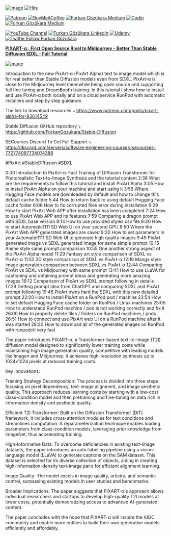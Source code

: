 
[![image](https://img.shields.io/discord/772774097734074388?label=Discord&logo=discord)](https://discord.com/servers/software-engineering-courses-secourses-772774097734074388) [![Hits](https://hits.seeyoufarm.com/api/count/incr/badge.svg?url=https%3A%2F%2Fgithub.com%2FFurkanGozukara%2FStable-Diffusion%2Fblob%2Fmain%2FGenerative-AI%2FPIXART-a-First-Open-Source-Rival-to-Midjourney-Better-Than-Stable-Diffusion-SDXL-Full-Tutorial.md&count_bg=%2379C83D&title_bg=%239E0F0F&icon=apachespark.svg&icon_color=%23E7E7E7&title=views&edge_flat=false)](https://hits.seeyoufarm.com) 

[![Patreon](https://img.shields.io/badge/Patreon-Support%20Me-F2EB0E?style=for-the-badge&logo=patreon)](https://www.patreon.com/SECourses) [![BuyMeACoffee](https://img.shields.io/badge/Buy%20Me%20a%20Coffee-ffdd00?style=for-the-badge&logo=buy-me-a-coffee&logoColor=black)](https://www.buymeacoffee.com/DrFurkan) [![Furkan Gözükara Medium](https://img.shields.io/badge/Medium-Follow%20Me-800080?style=for-the-badge&logo=medium&logoColor=white)](https://medium.com/@furkangozukara) [![Codio](https://img.shields.io/static/v1?style=for-the-badge&message=Articles&color=4574E0&logo=Codio&logoColor=FFFFFF&label=CivitAI)](https://civitai.com/user/SECourses/articles) [![Furkan Gözükara Medium](https://img.shields.io/badge/DeviantArt-Follow%20Me-990000?style=for-the-badge&logo=deviantart&logoColor=white)](https://www.deviantart.com/monstermmorpg)

[![YouTube Channel](https://img.shields.io/badge/YouTube-SECourses-C50C0C?style=for-the-badge&logo=youtube)](https://www.youtube.com/SECourses)  [![Furkan Gözükara LinkedIn](https://img.shields.io/badge/LinkedIn-Follow%20Me-0077B5?style=for-the-badge&logo=linkedin&logoColor=white)](https://www.linkedin.com/in/furkangozukara/)   [![Udemy](https://img.shields.io/static/v1?style=for-the-badge&message=Stable%20Diffusion%20Course&color=A435F0&logo=Udemy&logoColor=FFFFFF&label=Udemy)](https://www.udemy.com/course/stable-diffusion-dreambooth-lora-zero-to-hero/?referralCode=E327407C9BDF0CEA8156) [![Twitter Follow Furkan Gözükara](https://img.shields.io/badge/Twitter-Follow%20Me-1DA1F2?style=for-the-badge&logo=twitter&logoColor=white)](https://twitter.com/GozukaraFurkan)


[**PIXART-α : First Open Source Rival to Midjourney - Better Than Stable Diffusion SDXL - Full Tutorial**](https://youtu.be/ZiUXf_idIR4)

[![image](https://cdn-uploads.huggingface.co/production/uploads/6345bd89fe134dfd7a0dba40/NccIesCaYHEpKshYB-jF0.png)](https://youtu.be/ZiUXf_idIR4)

Introduction to the new PixArt-α (PixArt Alpha) text to image model which is for real better than Stable Diffusion models even from SDXL. PixArt-α is close to the Midjourney level meanwhile being open source and supporting full fine tuning and DreamBooth training. In this tutorial I show how to install and use PixArt-α both locally and on a cloud service RunPod with automatic installers and step by step guidance. 

The link to download resources ⤵️
https://www.patreon.com/posts/pixart-alpha-for-93614549

Stable Diffusion GitHub repository ⤵️
https://github.com/FurkanGozukara/Stable-Diffusion

SECourses Discord To Get Full Support ⤵️
https://discord.com/servers/software-engineering-courses-secourses-772774097734074388

#PixArt #StableDiffusion #SDXL

0:00 Introduction to PixArt-α: Fast Training of Diffusion Transformer for Photorealistic Text-to-Image Synthesis and the tutorial content
2:38 What are the requirements to follow this tutorial and install PixArt Alpha
3:05 How to install PixArt Alpha on your machine and start using it
3:59 Where Hugging Face models are downloaded by default and how to change this default cache folder
5:44 How to return back to using default Hugging Face cache folder
6:08 How to fix corrupted files error during installation
6:29 How to start PixArt Web APP after installation has been completed 
7:24 How to use PixArt Web APP and its features
7:59 Comparing a dragon prompt with SDXL base version
8:14 How to use provided styles csv file
8:40 How to start Automatic1111 SD Web UI on your second GPU
8:50 Where the PixArt Web APP generated images are saved
9:30 How to set parameters in your Automatic1111 SD Web UI to generate high quality images
9:49 PixArt generated image vs SDXL generated image for same simple prompt
10:15 Anime style same prompt comparison
10:55 One another strong aspect of the PixArt Alpha model
11:29 Fantasy art style comparison of SDXL vs PixArt-α
11:52 3D style comparison of SDXL vs PixArt-α
12:16 Manga style image generation comparison between SDXL vs PixArt-α
12:44 Comparing PixArt vs SDXL vs Midjourney with same prompt
13:41 How to use LLaVA for captioning and obtaining prompt ideas and generating more amazing images
16:12 Comparison of PixArt vs SDXL prompt following in details
17:29 Getting prompt idea from ChatGPT and comparing SDXL and PixArt prompt following
19:46 PixArt owns hard the SDXL with this new detailed prompt
22:00 How to install PixArt on a RunPod pod / machine
23:54 How to set default Hugging Face cache folder on RunPod / Linux machines
25:05 How to understand RunPod machine / pod is not working correctly and fix it
26:00 How to properly delete files / folders on RunPod machines / pods
26:51 How to connect and use PixArt web UI on a RunPod machine after it was started
28:20 How to download all of the generated images on RunPod with runpodctl very fast

The paper introduces PIXART-α, a Transformer-based text-to-image (T2I) diffusion model designed to significantly lower training costs while maintaining high image generation quality, competitive with leading models like Imagen and Midjourney. It achieves high-resolution synthesis up to 1024x1024 pixels at reduced training costs.

Key Innovations:

Training Strategy Decomposition: The process is divided into three steps focusing on pixel dependency, text-image alignment, and image aesthetic quality. This approach reduces learning costs by starting with a low-cost class-condition model and then pretraining and fine-tuning on data rich in information density and aesthetic quality.

Efficient T2I Transformer: Built on the Diffusion Transformer (DiT) framework, it includes cross-attention modules for text conditions and streamlines computation. A reparameterization technique enables loading parameters from class-condition models, leveraging prior knowledge from ImageNet, thus accelerating training.

High-informative Data: To overcome deficiencies in existing text-image datasets, the paper introduces an auto-labeling pipeline using a vision-language model (LLaVA) to generate captions on the SAM dataset. This dataset is selected for its diverse collection of objects, aiding in creating high-information-density text-image pairs for efficient alignment learning.

Image Quality: The model excels in image quality, artistry, and semantic control, surpassing existing models in user studies and benchmarks.

Broader Implications: The paper suggests that PIXART-α's approach allows individual researchers and startups to develop high-quality T2I models at lower costs, potentially democratizing access to advanced AI-generated content.

The paper concludes with the hope that PIXART-α will inspire the AIGC community and enable more entities to build their own generative models efficiently and affordably.
